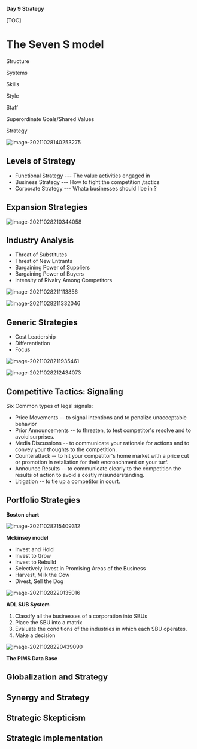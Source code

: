 **Day 9 Strategy**

[TOC]

# The Seven S model

Structure

Systems

Skills

Style

Staff

Superordinate Goals/Shared Values

Strategy

![image-20211028140253275](strategy.assets\image-20211028140253275.png)

## Levels of Strategy 

- Functional Strategy  --- The value activities engaged in
- Business Strategy --- How to fight the competition ,tactics
- Corporate Strategy --- Whata businesses should I be in ?

## Expansion Strategies

![image-20211028210344058](strategy.assets\image-20211028210344058.png)

## Industry Analysis

- Threat of Substitutes
- Threat of New Entrants
- Bargaining Power of Suppliers
- Bargaining Power of Buyers
- Intensity of Rivalry Among Competitors

![image-20211028211113856](strategy.assets\image-20211028211113856.png)

![image-20211028211332046](strategy.assets\image-20211028211332046.png)

## Generic Strategies

- Cost Leadership
- Differentiation
- Focus

![image-20211028211935461](strategy.assets\image-20211028211935461.png)

![image-20211028212434073](strategy.assets\image-20211028212434073.png)

## Competitive Tactics: Signaling

Six Common types of legal signals:

- Price Movements -- to signal intentions and to penalize unacceptable behavior
- Prior Announcements -- to threaten, to test competitor's resolve and to avoid surprises.
- Media Discussions -- to communicate your rationale for actions and to convey your thoughts to the competition.
- Counterattack -- to hit your competitor's home market with a price cut or promotion in retaliation for their encroachment on your turf.
- Announce Results -- to communicate clearly to the competition the results of action to avoid a costly misunderstanding.
- Litigation -- to tie up a competitor in court.

## Portfolio Strategies

**Boston chart**

![image-20211028215409312](strategy.assets\image-20211028215409312.png)

**Mckinsey model**

- Invest and Hold
- Invest to Grow
- Invest to Rebuild
- Selectively Invest in Promising Areas of the Business
- Harvest, Milk the Cow
- Divest, Sell the Dog

![image-20211028220135016](strategy.assets\image-20211028220135016.png)

 **ADL SUB System**

1. Classify all the businesses of a corporation into SBUs
2. Place the SBU into a matrix
3. Evaluate the conditions of the industries in which each SBU operates.
4. Make a decision

![image-20211028220439090](strategy.assets\image-20211028220439090.png)

**The PIMS Data Base**

## Globalization and Strategy

## Synergy and Strategy

## Strategic Skepticism

## Strategic implementation

